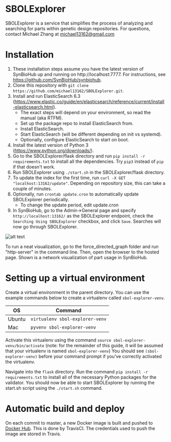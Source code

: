 # SBOLExplorer

SBOLExplorer is a service that simplifies the process of analyzing and searching for parts within genetic design repositories.  For questions, contact Michael Zhang at <michael13162@gmail.com>

# Installation
1. These installation steps assume you have the latest version of SynBioHub up and running on http://localhost:7777.  For instructions, see https://github.com/SynBioHub/synbiohub.
2. Clone this repository with `git clone https://github.com/michael13162/SBOLExplorer.git`.
3. Install and run ElasticSearch 6.3 (https://www.elastic.co/guide/en/elasticsearch/reference/current/install-elasticsearch.html).
    * The exact steps will depend on your environment, so read the manual (aka RTFM).
    * Set up the package repo to install ElasticSearch from.
    * Install ElasticSearch.
    * Start ElasticSearch (will be different depending on init vs systemd).
    * Optionally, configure ElasticSearch to start on boot.
4. Install the latest version of Python 3 (https://www.python.org/downloads/).
5. Go to the SBOLExplorer/flask directory and run `pip install -r requirements.txt` to install all the dependencies.  Try `pip3` instead of `pip` if that doesn't work.
6. Run SBOLExplorer using `./start.sh` in the SBOLExplorer/flask directory.
7. To update the index for the first time, run `curl -X GET "localhost:13162/update"`.  Depending on repository size, this can take a couple of minutes.
8. Optionally, run `crontab update.cron` to automatically update SBOLExplorer periodically.
    * To change the update period, edit update.cron
9. In SynBioHub, go to the Admin->General page and specify `http://localhost:13162/` as the SBOLExplorer endpoint, check the `Searching Using SBOLExplorer` checkbox, and click `Save`.  Searches will now go through SBOLExplorer.

![alt text](https://raw.githubusercontent.com/michael13162/SBOLExplorer/master/visualization/network.png)

To run a neat visualization, go to the force_directed_graph folder and run "http-server" in the command line.  Then, open the browser to the hosted page.  Shown is a network visualization of part usage in SynBioHub.


# Setting up a virtual environment
Create a virtual environment in the parent directory. You can use the example commands below to create a virtualenv called `sbol-explorer-venv`.

| OS | Command |
| --- | --- |
| Ubuntu | `virtualenv sbol-explorer-venv` |
| Mac | `pyvenv sbol-explorer-venv` |

Activate this virtualenv using the command `source sbol-explorer-venv/bin/activate` (note: for the remainder of this guide, it will be assumed that your virtualenv is named `sbol-explorer-venv`) You should see `(sbol-explorer-venv)` before your command prompt if you've correctly activated the virtualenv. 

Navigate into the `flask` directory. Run the command `pip install -r requirements.txt` to install all of the necessary Python packages for the validator. You should now be able to start SBOLExplorer by running the start.sh script using the `./start.sh` command.

# Automatic build and deploy
On each commit to master, a new Docker image is built and pushed to [Docker Hub](https://hub.docker.com/r/michael13162/sbolexplorer). 
This is done by TravisCI.
The credentials used to push the image are stored in Travis. 

